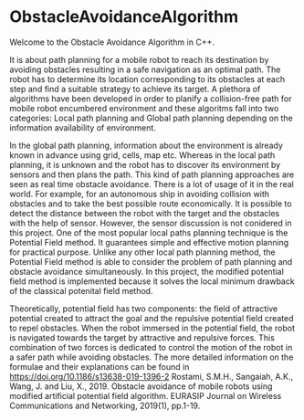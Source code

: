 # ObstacleAvoidanceAlgorithm
Welcome to the Obstacle Avoidance Algorithm in C++. 

It is about path planning for a mobile robot to reach its destination by avoiding obstacles resulting in a safe navigation as an optimal path. The robot has to determine its location corresponding to its obstacles at each step and find a suitable strategy to achieve its target. A plethora of algorithms have been developed in order to planify a collision-free path for mobile robot encumbered environment and these algoritms fall into two categories: Local path planning and Global path planning depending on the information availability of environment. 

In the global path planning, information about the environment is already known in advance using grid, cells, map etc. Whereas in the local path planning, it is unknown and the robot has to discover its environment by sensors and then plans the path. This kind of path planning approaches are seen as real time obstacle avoidance. There is a lot of usage of it in the real world. For example, for an autonomous ship in avoiding collision with obstacles and to take the best possible route economically. It is possible to detect the distance between the robot with the target and the obstacles with the help of sensor. However, the sensor discussion is not conidered in this project. One of the most popular local paths planning technique is the Potential Field method. It guarantees simple and effective motion planning for practical purpose. Unlike any other local path planning method, the Potential Field method is able to consider the problem of path planning and obstacle avoidance simultaneously. In this project, the modified potential field method is implemented because it solves the local minimum drawback of the classical potenital field method.

Theoretically, potential field has two components: the field of attractive potential created to attract the goal and the repulsive potential field created to repel obstacles. When the robot immersed in the potential field, the robot is navigated towards the target by attractive and repulsive forces. This combination of two forces is dedicated to control the motion of the robot in a safer path while avoiding obstacles. The more detailed information on the formulae and their explanations can be found in https://doi.org/10.1186/s13638-019-1396-2 Rostami, S.M.H., Sangaiah, A.K., Wang, J. and Liu, X., 2019. Obstacle avoidance of mobile robots using modified artificial potential field algorithm. EURASIP Journal on Wireless Communications and Networking, 2019(1), pp.1-19.
